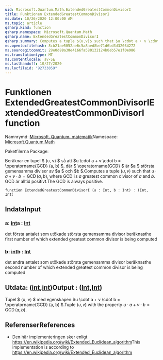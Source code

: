 ```yaml
---
uid: Microsoft.Quantum.Math.ExtendedGreatestCommonDivisorI
title: Funktionen ExtendedGreatestCommonDivisorI
ms.date: 10/26/2020 12:00:00 AM
ms.topic: article
qsharp.kind: function
qsharp.namespace: Microsoft.Quantum.Math
qsharp.name: ExtendedGreatestCommonDivisorI
qsharp.summary: Computes a tuple $(u,v)$ such that $u \cdot a + v \cdot b = \operatorname{GCD}(a, b)$, where $\operatorname{GCD}$ is $a$ greatest common divisor of $a$ and $b$. The GCD is always positive.
ms.openlocfilehash: 8cb21ae5052ae6c5a8aed8be71d6bd3d32034272
ms.sourcegitcommit: 29e0d88a30e4166fa580132124b0eb57e1f0e986
ms.translationtype: MT
ms.contentlocale: sv-SE
ms.lasthandoff: 10/27/2020
ms.locfileid: "92733059"
---
```

# <a name="extendedgreatestcommondivisori-function"></a><span data-ttu-id="19a42-102">Funktionen ExtendedGreatestCommonDivisorI</span><span class="sxs-lookup"><span data-stu-id="19a42-102">ExtendedGreatestCommonDivisorI function</span></span>

<span data-ttu-id="19a42-103">Namnrymd: [Microsoft. Quantum. matematik](xref:Microsoft.Quantum.Math)</span><span class="sxs-lookup"><span data-stu-id="19a42-103">Namespace: [Microsoft.Quantum.Math](xref:Microsoft.Quantum.Math)</span></span>

<span data-ttu-id="19a42-104">Paketfilerna [](https://nuget.org/packages/)</span><span class="sxs-lookup"><span data-stu-id="19a42-104">Package: [](https://nuget.org/packages/)</span></span>


<span data-ttu-id="19a42-105">Beräknar en tupel $ (u, v) $ så att $u \cdot a + v \cdot b = \operatorname{GCD} (a, b) $, där $ \operatorname{GCD} $ är $a $ största gemensamma divisor av $a $ och $b $.</span><span class="sxs-lookup"><span data-stu-id="19a42-105">Computes a tuple $(u,v)$ such that $u \cdot a + v \cdot b = \operatorname{GCD}(a, b)$, where $\operatorname{GCD}$ is $a$ greatest common divisor of $a$ and $b$.</span></span> <span data-ttu-id="19a42-106">GCD är alltid positivt.</span><span class="sxs-lookup"><span data-stu-id="19a42-106">The GCD is always positive.</span></span>

```qsharp
function ExtendedGreatestCommonDivisorI (a : Int, b : Int) : (Int, Int)
```


## <a name="input"></a><span data-ttu-id="19a42-107">Indata</span><span class="sxs-lookup"><span data-stu-id="19a42-107">Input</span></span>

### <a name="a--int"></a><span data-ttu-id="19a42-108">a: [int](xref:microsoft.quantum.lang-ref.int)</span><span class="sxs-lookup"><span data-stu-id="19a42-108">a : [Int](xref:microsoft.quantum.lang-ref.int)</span></span>

<span data-ttu-id="19a42-109">det första antalet som utökade största gemensamma divisor beräknas</span><span class="sxs-lookup"><span data-stu-id="19a42-109">the first number of which extended greatest common divisor is being computed</span></span>


### <a name="b--int"></a><span data-ttu-id="19a42-110">b: [int](xref:microsoft.quantum.lang-ref.int)</span><span class="sxs-lookup"><span data-stu-id="19a42-110">b : [Int](xref:microsoft.quantum.lang-ref.int)</span></span>

<span data-ttu-id="19a42-111">det andra antalet som utökade största gemensamma divisor beräknas</span><span class="sxs-lookup"><span data-stu-id="19a42-111">the second number of which extended greatest common divisor is being computed</span></span>



## <a name="output--intint"></a><span data-ttu-id="19a42-112">Utdata: ([int](xref:microsoft.quantum.lang-ref.int),[int](xref:microsoft.quantum.lang-ref.int))</span><span class="sxs-lookup"><span data-stu-id="19a42-112">Output : ([Int](xref:microsoft.quantum.lang-ref.int),[Int](xref:microsoft.quantum.lang-ref.int))</span></span>

<span data-ttu-id="19a42-113">Tupel $ (u, v) $ med egenskapen $u \cdot a + v \cdot b = \operatorname{GCD} (a, b) $.</span><span class="sxs-lookup"><span data-stu-id="19a42-113">Tuple $(u,v)$ with the property $u \cdot a + v \cdot b = \operatorname{GCD}(a, b)$.</span></span>

## <a name="references"></a><span data-ttu-id="19a42-114">Referenser</span><span class="sxs-lookup"><span data-stu-id="19a42-114">References</span></span>

- <span data-ttu-id="19a42-115">Den här implementeringen sker enligt https://en.wikipedia.org/wiki/Extended_Euclidean_algorithm</span><span class="sxs-lookup"><span data-stu-id="19a42-115">This implementation is according to https://en.wikipedia.org/wiki/Extended_Euclidean_algorithm</span></span>